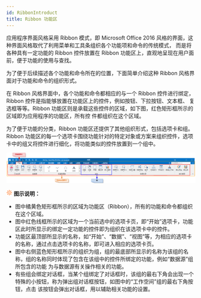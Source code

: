 ```yaml
---
id: RibbonIntroduct
title: Ribbon 功能区
---
```

应用程序界面风格采用 Ribbon 模式，即 Microsoft Office 2016
风格的界面，这种界面风格取代了利用菜单和工具条组织各个功能项和命令的传统模式， 而是将各种具有一定功能的 Ribbon 控件放置在 Ribbon
功能区上，直观地呈现在用户面前，便于功能的使用与查找。

为了便于后续描述各个功能和命令所在的位置，下面简单介绍这种 Ribbon 风格界面对于功能和命令的组织形式。

在 Ribbon 风格界面中，各个功能和命令都相应的与一个 Ribbon 控件进行绑定，Ribbon
控件是指能够放置在功能区上的控件，例如按钮、下拉按钮、文本框、 复选框等等。Ribbon
功能区则是承载这些控件的区域，如下图，红色矩形框所示的区域即为应用程序的功能区，所有控 件都组织在这个区域。

为了便于功能的分类，Ribbon 功能区还提供了其他组织形式，包括选项卡和组。Ribbon
功能区的每一个选项卡围绕功能针对的特定对象或方案来组织控件，选项卡中的组又将控件进行细化，将功能类似的控件放置到一个组中。

![](img/Ribbon.png)  

  
![](img/note.png) **图示说明：**

  * 图中橘黄色矩形框所示的区域为功能区（Ribbon），所有的功能和命令都组织在这个区域。
  * 图中红色线框所示的区域为一个当前选中的选项卡页，即“开始”选项卡，功能区此时所显示的绑定一定功能的控件即为组织在该选项卡中的控件。
  * 功能区最顶部所显示的名称，如“开始”、“数据”、“视图”等，为相应的选项卡的名称，通过点击选项卡的名称，即可进入相应的选项卡页。
  * 图中右侧蓝色矩形框所示的组织为组，组的最底部所显示的名称为该组的名称，组的名称同时体现了包含在该组中的控件所绑定的功能，例如“数据源”组所包含的功能 为与数据源有关操作相关的功能。
  * 有些组会绑定对话框，当某个组绑定了对话框时，该组的最右下角会出现一个特殊的小按钮，称为弹出组对话框按钮，如图中的“工作空间”组的最右下角按钮，点击 该按钮会弹出对话框，用以辅助相关功能的设置。


